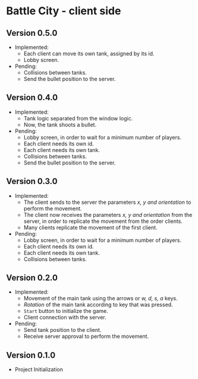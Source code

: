# Battle City - client side

## Version 0.5.0
- Implemented:
  - Each client can move its own tank, assigned by its id.
  - Lobby screen.
- Pending:
  - Collisions between tanks.
  - Send the bullet position to the server.

## Version 0.4.0
- Implemented:
  - Tank logic separated from the window logic.
  - Now, the tank shoots a bullet.
- Pending:
  - Lobby screen, in order to wait for a minimum number of players.
  - Each client needs its own id.
  - Each client needs its own tank.
  - Collisions between tanks.
  - Send the bullet position to the server.

## Version 0.3.0

- Implemented:
  - The client sends to the server the parameters _x, y and orientation_ to perform the movement.
  - The client now receives the parameters _x, y and orientation_ from the server, in order to replicate the movement from the order clients.
  - Many clients replicate the movement of the first client.
- Pending:
  - Lobby screen, in order to wait for a minimum number of players.
  - Each client needs its own id.
  - Each client needs its own tank.
  - Collisions between tanks.

## Version 0.2.0

- Implemented:
  - Movement of the main tank using the arrows or _w, d, s, a_ keys.
  - _Rotation_ of the main tank according to key that was pressed.
  - `Start` button to initialize the game. 
  - Client connection with the server.
- Pending:
  - Send tank position to the client.
  - Receive server approval to perform the movement.
 
## Version 0.1.0

- Project Initialization
